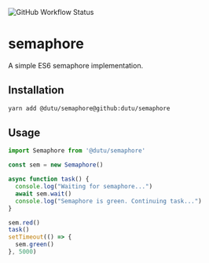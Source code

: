 ![GitHub Workflow Status](https://img.shields.io/github/workflow/status/dutu/semaphore/Run%20Tests)

# semaphore

A simple ES6 semaphore implementation.

## Installation

```bash
yarn add @dutu/semaphore@github:dutu/semaphore
```

## Usage
```js
import Semaphore from '@dutu/semaphore'

const sem = new Semaphore()

async function task() {
  console.log("Waiting for semaphore...")
  await sem.wait()
  console.log("Semaphore is green. Continuing task...")
}

sem.red()
task()
setTimeout(() => {
  sem.green()
}, 5000)
```
